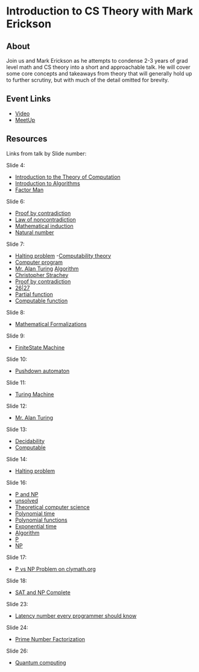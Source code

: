 # Introduction to CS Theory with Mark Erickson

## About

Join us and Mark Erickson as he attempts to condense 2-3 years of grad level math and CS theory into a short and approachable talk. He will cover some core concepts and takeaways from theory that will generally hold up to further scrutiny, but with much of the detail omitted for brevity.

## Event Links

- [Video](https://www.youtube.com/watch?v=LPQnKAmuEKQ)
- [MeetUp](https://www.meetup.com/eugenewebdevs/events/296574669/)

## Resources

Links from talk by Slide number:

Slide 4:
- [Introduction to the Theory of Computation](https://www.goodreads.com/en/book/show/400716)
- [Introduction to Algorithms](https://www.goodreads.com/book/show/108986)
- [Factor Man](https://www.goodreads.com/book/show/37986693)

Slide 6:
- [Proof by contradiction](https://en.wikipedia.org/wiki/Proof_by_contradiction)
- [Law of noncontradiction](https://en.wikipedia.org/wiki/Law_of_noncontradiction)
- [Mathematical induction](https://en.wikipedia.org/wiki/Mathematical_induction)
- [Natural number](https://en.wikipedia.org/wiki/Natural_number)

Slide 7:
- [Halting problem](https://en.wikipedia.org/wiki/Halting_problem)
-[Computability theory](https://en.wikipedia.org/wiki/Computability_theory)
- [Computer program](https://en.wikipedia.org/wiki/Computer_program)
- [Mr. Alan Turing](https://en.wikipedia.org/wiki/Alan_Turing)
[Algorithm](https://en.wikipedia.org/wiki/Algorithm)
- [Christopher Strachey](https://en.wikipedia.org/wiki/Christopher_Strachey)
- [Proof by contradiction](https://en.wikipedia.org/wiki/Proof_by_contradiction)
- [26|27](https://en.wikipedia.org/wiki/Halting_problem)
- [Partial function](https://en.wikipedia.org/wiki/Partial_function)
- [Computable function](https://en.wikipedia.org/wiki/Computable_function)

Slide 8:
- [Mathematical Formalizations](https://en.wikipedia.org/wiki/Abstract_machine)

Slide 9:
- [FiniteState Machine](https://en.wikipedia.org/wiki/Finite-state_machine)

Slide 10:
- [Pushdown automaton](https://en.wikipedia.org/wiki/Pushdown_automaton)

Slide 11:
- [Turing Machine](https://en.wikipedia.org/wiki/Turing_machine)

Slide 12:
- [Mr. Alan Turing](https://en.wikipedia.org/wiki/Alan_Turing)

Slide 13:
- [Decidability](https://en.wikipedia.org/wiki/Decidability_(logic))
- [Computable](https://en.wikipedia.org/wiki/Computable_function)

Slide 14:
- [Halting problem](https://en.wikipedia.org/wiki/Halting_problem)

Slide 16:
- [P and NP](https://en.wikipedia.org/wiki/P_versus_NP_problem)
- [unsolved](https://en.wikipedia.org/wiki/List_of_unsolved_problems_in_computer_science)
- [Theoretical computer science](https://en.wikipedia.org/wiki/Theoretical_computer_science)
- [Polynomial time](https://en.wikipedia.org/wiki/Time_complexity#Polynomial_time)
- [Polynomial functions](https://en.wikipedia.org/wiki/Polynomial#Polynomial_functions)
- [Exponential time](https://en.wikipedia.org/wiki/Time_complexity#Exponential_time)
- [Algorithm](https://en.wikipedia.org/wiki/Algorithm)
- [P](https://en.wikipedia.org/wiki/P_(complexity))
- [NP](https://en.wikipedia.org/wiki/NP_(complexity))


Slide 17:
- [P vs NP Problem on clymath.org](https://www.claymath.org/millennium/p-vs-np/)

Slide 18:

- [SAT and NP Complete](https://en.wikipedia.org/wiki/Boolean_satisfiability_problem)


Slide 23:
- [Latency number every programmer should know](https://colin-scott.github.io/personal_website/research/interactive_latency.html)

Slide 24:
- [Prime Number Factorization](https://en.wikipedia.org/wiki/Integer_factorization)

Slide 26:
- [Quantum computing](https://en.wikipedia.org/wiki/Quantum_computing)
